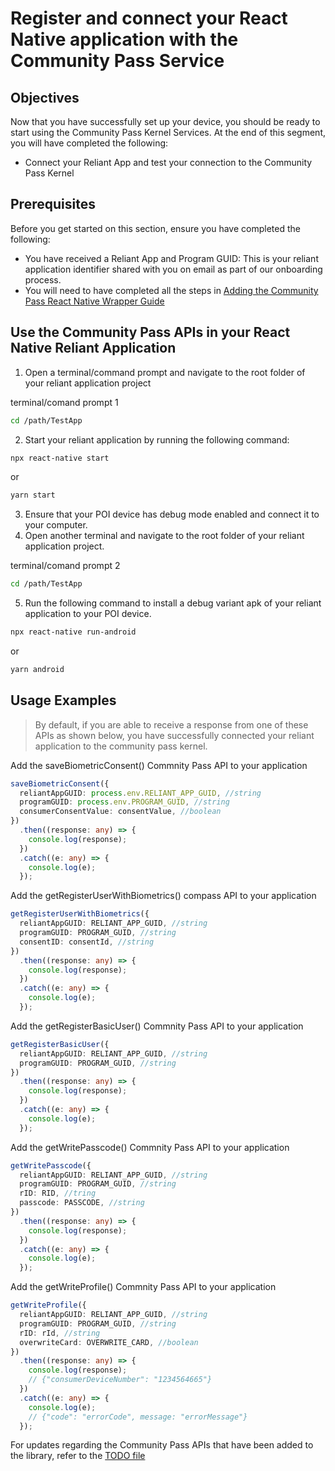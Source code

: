 # Register and connect your React Native application with the Community Pass Service

## Objectives

Now that you have successfully set up your device, you should be ready to start using the Community Pass Kernel Services. At the end of this segment, you will have completed the following:

- Connect your Reliant App and test your connection to the Community Pass Kernel

## Prerequisites

Before you get started on this section, ensure you have completed the following:

- You have received a Reliant App and Program GUID: This is your reliant application identifier shared with you on email as part of our onboarding process.
- You will need to have completed all the steps in [Adding the Community Pass React Native Wrapper Guide](README.md)

## Use the Community Pass APIs in your React Native Reliant Application

1. Open a terminal/command prompt and navigate to the root folder of your reliant application project

terminal/comand prompt 1

```sh
cd /path/TestApp
```

2. Start your reliant application by running the following command:

```sh
npx react-native start
```

or

```sh
yarn start
```

3. Ensure that your POI device has debug mode enabled and connect it to your computer.
4. Open another terminal and navigate to the root folder of your reliant application project.

terminal/comand prompt 2

```sh
cd /path/TestApp
```

5. Run the following command to install a debug variant apk of your reliant application to your POI device.

```sh
npx react-native run-android
```

or

```sh
yarn android
```

## Usage Examples

> By default, if you are able to receive a response from one of these APIs as shown below, you have successfully connected your reliant application to the community pass kernel.

Add the saveBiometricConsent() Commnity Pass API to your application

```typescript
saveBiometricConsent({
  reliantAppGUID: process.env.RELIANT_APP_GUID, //string
  programGUID: process.env.PROGRAM_GUID, //string
  consumerConsentValue: consentValue, //boolean
})
  .then((response: any) => {
    console.log(response);
  })
  .catch((e: any) => {
    console.log(e);
  });
```

Add the getRegisterUserWithBiometrics() compass API to your application

```typescript
getRegisterUserWithBiometrics({
  reliantAppGUID: RELIANT_APP_GUID, //string
  programGUID: PROGRAM_GUID, //string
  consentID: consentId, //string
})
  .then((response: any) => {
    console.log(response);
  })
  .catch((e: any) => {
    console.log(e);
  });
```

Add the getRegisterBasicUser() Commnity Pass API to your application

```typescript
getRegisterBasicUser({
  reliantAppGUID: RELIANT_APP_GUID, //string
  programGUID: PROGRAM_GUID, //string
})
  .then((response: any) => {
    console.log(response);
  })
  .catch((e: any) => {
    console.log(e);
  });
```

Add the getWritePasscode() Commnity Pass API to your application

```typescript
getWritePasscode({
  reliantAppGUID: RELIANT_APP_GUID, //string
  programGUID: PROGRAM_GUID, //string
  rID: RID, //tring
  passcode: PASSCODE, //string
})
  .then((response: any) => {
    console.log(response);
  })
  .catch((e: any) => {
    console.log(e);
  });
```

Add the getWriteProfile() Commnity Pass API to your application

```typescript
getWriteProfile({
  reliantAppGUID: RELIANT_APP_GUID, //string
  programGUID: PROGRAM_GUID, //string
  rID: rId, //string
  overwriteCard: OVERWRITE_CARD, //boolean
})
  .then((response: any) => {
    console.log(response);
    // {"consumerDeviceNumber": "1234564665"}
  })
  .catch((e: any) => {
    console.log(e);
    // {"code": "errorCode", message: "errorMessage"}
  });
```

For updates regarding the Community Pass APIs that have been added to the library, refer to the [TODO file](/TODO.md)
